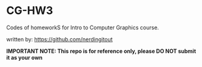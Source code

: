 # CG-HW3
Codes of homeworkS for Intro to Computer Graphics course.

written by: https://github.com/nerdingitout

**IMPORTANT NOTE: This repo is for reference only, please DO NOT submit it as your own**
